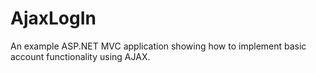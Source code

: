 AjaxLogIn
=========

An example ASP.NET MVC application showing how to implement basic account functionality using AJAX.